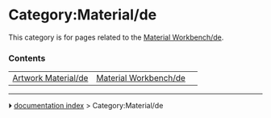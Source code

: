 # Category:Material/de
This category is for pages related to the [Material Workbench/de](Material_Workbench/de.md).

### Contents

|     |     |     |
| --- | --- | --- |
| [Artwork Material/de](Artwork_Material/de.md) | [Material Workbench/de](Material_Workbench/de.md) |



---
⏵ [documentation index](../README.md) > Category:Material/de
